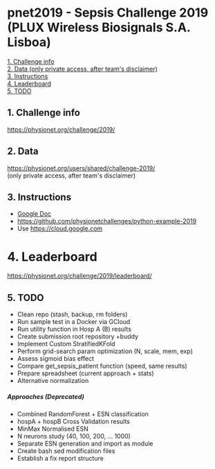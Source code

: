 # pnet2019 - Sepsis Challenge 2019 (PLUX Wireless Biosignals S.A. Lisboa)

[1. Challenge info](#site)  
[2. Data (only private access, after team's disclaimer)](#data)  
[3. Instructions](#instr)  
[4. Leaderboard](#lead)  
[5. TODO](#todo)    


##  1. Challenge info <a name="site"></a>
https://physionet.org/challenge/2019/  

##  2. Data <a name="data"></a>
https://physionet.org/users/shared/challenge-2019/  
(only private access, after team's disclaimer)

##  3. Instructions <a name="instr"></a>
-  [Google Doc](https://docs.google.com/document/d/1-YCLmie2_1gM4FrpBaSfkhYt8xpYghs8l2vbPemODkw)  
-  https://github.com/physionetchallenges/python-example-2019
-  Use https://cloud.google.com

#  4. Leaderboard <a name="lead"></a>
https://physionet.org/challenge/2019/leaderboard/

##  5. TODO <a name="todo"></a>
-  Clean repo (stash, backup, rm folders)
-  Run sample test in a Docker via GCloud
-  Run utility function in Hosp A (B) results
-  Create submission root repository +buddy
-  Implement Custom StratifiedKFold
-  Perform grid-search param optimization (N, scale, mem, exp)
-  Assess sigmoid bias effect
-  Compare get_sepsis_patient function (speed, same results)
-  Prepare spreadsheet (current approach + stats)
-  Alternative normalization

##### Approaches (Deprecated)
- Combined RandomForest + ESN classification
- hospA + hospB Cross Validation results  
- MinMax Normalised ESN
- N neurons study (40, 100, 200, ... 1000)
- Separate ESN generation and import as module
- Create bash sed modification files
- Establish a fix report structure
